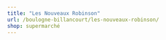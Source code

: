 ```yaml
---
title: "Les Nouveaux Robinson"
url: /boulogne-billancourt/les-nouveaux-robinson/
shop: supermarché
---
```

